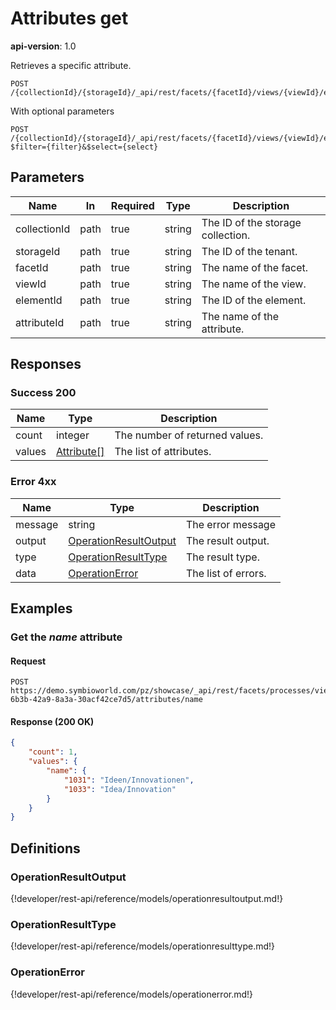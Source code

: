 # Attributes get

**api-version**: 1.0

Retrieves a specific attribute.

```
POST /{collectionId}/{storageId}/_api/rest/facets/{facetId}/views/{viewId}/elements/{elementId}/attributes/{attributeId}
```

With optional parameters

```
POST /{collectionId}/{storageId}/_api/rest/facets/{facetId}/views/{viewId}/elements/{elementId}/attributes?$filter={filter}&$select={select}
```

## Parameters

| Name | In | Required | Type | Description |
|---|---|---|---|---|
| collectionId | path | true | string | The ID of the storage collection. |
| storageId | path | true | string | The ID of the tenant. |
| facetId | path | true | string | The name of the facet. |
| viewId | path | true | string | The name of the view. |
| elementId | path | true | string | The ID of the element. |
| attributeId | path | true | string | The name of the attribute. |

## Responses

### Success 200

| Name | Type | Description |
|---|---|---|
| count | integer | The number of returned values. |
| values | [Attribute[]](#attribute) | The list of attributes. |

### Error 4xx

| Name | Type | Description |
|---|---|---|
| message | string | The error message |
| output | [OperationResultOutput](#operationresultoutput) | The result output. |
| type | [OperationResultType](#operationresulttype) | The result type. |
| data | [OperationError](#operationerror) | The list of errors. |

## Examples

### Get the *name* attribute

#### Request
```
POST https://demo.symbioworld.com/pz/showcase/_api/rest/facets/processes/views/detail/elements/f4f3943d-6b3b-42a9-8a3a-30acf42ce7d5/attributes/name
```

#### Response (200 OK)
```json
{
    "count": 1,
    "values": {
        "name": {
            "1031": "Ideen/Innovationen",
            "1033": "Idea/Innovation"
        }
    }
}
```

## Definitions

### OperationResultOutput
{!developer/rest-api/reference/models/operationresultoutput.md!}

### OperationResultType
{!developer/rest-api/reference/models/operationresulttype.md!}

### OperationError
{!developer/rest-api/reference/models/operationerror.md!}
